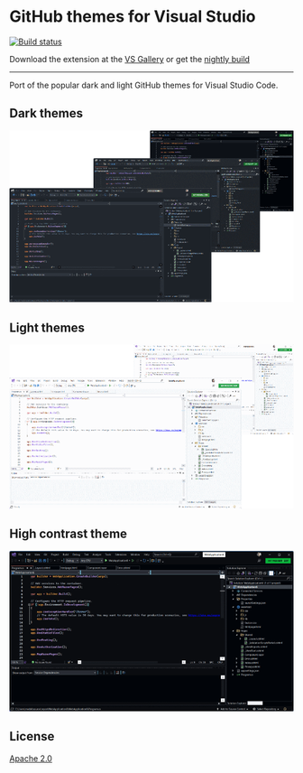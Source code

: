 # GitHub themes for Visual Studio

[![Build status](https://ci.appveyor.com/api/projects/status/252jpryc38qah37x?svg=true)](https://ci.appveyor.com/project/madskristensen/addanyfile)

Download the extension at the
[VS Gallery](https://marketplace.visualstudio.com/items?itemName=MadsKristensen.AddNewFile)
or get the
[nightly build](http://vsixgallery.com/extension/2E78AA18-E864-4FBB-B8C8-6186FC865DB3/)

-------------------------------------------------

Port of the popular dark and light GitHub themes for Visual Studio Code. 

## Dark themes

![Dark themes](art/dark-themes.png)

## Light themes

![Light themes](art/light-themes.png)

## High contrast theme

![High contrast](art/high-contrast.png)


## License
[Apache 2.0](LICENSE)
